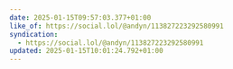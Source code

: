 ```yaml
---
date: 2025-01-15T09:57:03.377+01:00
like_of: https://social.lol/@andyn/113827223292580991
syndication:
  - https://social.lol/@andyn/113827223292580991
updated: 2025-01-15T10:01:24.792+01:00
---
```

